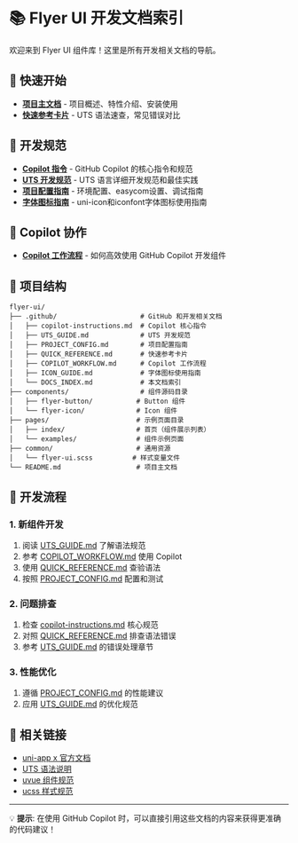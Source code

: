 # 📚 Flyer UI 开发文档索引

欢迎来到 Flyer UI 组件库！这里是所有开发相关文档的导航。

## 🚀 快速开始

- **[项目主文档](../README.md)** - 项目概述、特性介绍、安装使用
- **[快速参考卡片](QUICK_REFERENCE.md)** - UTS 语法速查，常见错误对比

## 📖 开发规范

- **[Copilot 指令](copilot-instructions.md)** - GitHub Copilot 的核心指令和规范
- **[UTS 开发规范](UTS_GUIDE.md)** - UTS 语言详细开发规范和最佳实践
- **[项目配置指南](PROJECT_CONFIG.md)** - 环境配置、easycom设置、调试指南
- **[字体图标指南](ICON_GUIDE.md)** - uni-icon和iconfont字体图标使用指南

## 🤖 Copilot 协作

- **[Copilot 工作流程](COPILOT_WORKFLOW.md)** - 如何高效使用 GitHub Copilot 开发组件

## 📂 项目结构

```
flyer-ui/
├── .github/                     # GitHub 和开发相关文档
│   ├── copilot-instructions.md  # Copilot 核心指令
│   ├── UTS_GUIDE.md             # UTS 开发规范  
│   ├── PROJECT_CONFIG.md        # 项目配置指南
│   ├── QUICK_REFERENCE.md       # 快速参考卡片
│   ├── COPILOT_WORKFLOW.md      # Copilot 工作流程
│   ├── ICON_GUIDE.md            # 字体图标使用指南
│   └── DOCS_INDEX.md            # 本文档索引
├── components/                  # 组件源码目录
│   ├── flyer-button/           # Button 组件
│   └── flyer-icon/             # Icon 组件
├── pages/                      # 示例页面目录
│   ├── index/                  # 首页（组件展示列表）
│   └── examples/               # 组件示例页面
├── common/                     # 通用资源
│   └── flyer-ui.scss          # 样式变量文件
└── README.md                   # 项目主文档
```

## 🎯 开发流程

### 1. 新组件开发
1. 阅读 [UTS_GUIDE.md](UTS_GUIDE.md) 了解语法规范
2. 参考 [COPILOT_WORKFLOW.md](COPILOT_WORKFLOW.md) 使用 Copilot
3. 使用 [QUICK_REFERENCE.md](QUICK_REFERENCE.md) 查验语法
4. 按照 [PROJECT_CONFIG.md](PROJECT_CONFIG.md) 配置和测试

### 2. 问题排查
1. 检查 [copilot-instructions.md](copilot-instructions.md) 核心规范
2. 对照 [QUICK_REFERENCE.md](QUICK_REFERENCE.md) 排查语法错误
3. 参考 [UTS_GUIDE.md](UTS_GUIDE.md) 的错误处理章节

### 3. 性能优化
1. 遵循 [PROJECT_CONFIG.md](PROJECT_CONFIG.md) 的性能建议
2. 应用 [UTS_GUIDE.md](UTS_GUIDE.md) 的优化规范

## 🔗 相关链接

- [uni-app x 官方文档](https://doc.dcloud.net.cn/uni-app-x/)
- [UTS 语法说明](https://doc.dcloud.net.cn/uni-app-x/uts/)
- [uvue 组件规范](https://doc.dcloud.net.cn/uni-app-x/component/)
- [ucss 样式规范](https://doc.dcloud.net.cn/uni-app-x/css/)

---

💡 **提示**: 在使用 GitHub Copilot 时，可以直接引用这些文档的内容来获得更准确的代码建议！

